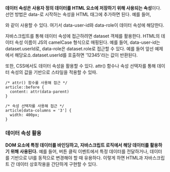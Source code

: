 <strong>데이터 속성은 사용자 정의 데이터를 HTML 요소에 저장하기 위해 사용되는 속성</strong>이다. 선언 방법은 data-로 시작하는 속성을 HTML 태그에 추가하면 된다.
예를 들어, <div data-user-id='12345' data-role='admin'></div>와 같이 사용할 수 있다. 여기서 data-user-id와 data-role이 데이터 속성에 해당한다.

자바스크립트를 통해 데이터 속성에 접근하려면 dataset 객체를 활용한다. HTML의 데이터 속성 이름이 JS의 camelCase 형식으로 매핑된다.
예를 들어, data-user-id는 dataset.userId로, data-role은 dataset.role로 접근할 수 있다. 예를 들어 앞선 예제에서 해당요소.dataset.userId를 호출하면 '12345'라는 값이 반환된다.

또한, CSS에서도 데이터 속성을 활용할 수 있다. attr() 함수나 속성 선택자를 통해 데이터 속성의 값을 기반으로 스타일을 적용할 수 있따.

```
/* attr() 함수를 사용해 접근 */
article::before {
  content: attr(data-parent)
}

/* 속성 선택자를 사용해 접근 */
article[data-columns = '3'] {
  width: 400px;
}
```

### 데이터 속성 활용

<strong>DOM 요소에 특정 데이터를 바인딩하고, 자바스크립트 로직에서 해당 데이터를 활용하기 위해 사용된다.</strong>
예를 들어, 버튼 클릭 이벤트에서 특정 데이터를 전달하거나, 데이터를 기반으로 UI를 동적으로 변경해야 할 때 유용하다. 이렇게 하면 HTML과 자바스크립트 간 데이터 상호작용을 간단하게 구현할 수 있다.
